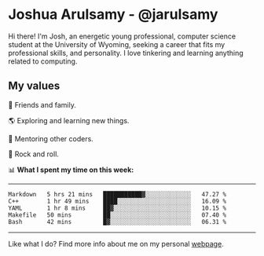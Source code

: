 # Joshua Arulsamy - @jarulsamy

Hi there! I'm Josh, an energetic young professional, computer science student at the University of Wyoming, seeking a career that fits my professional skills, and personality. I love tinkering and learning anything related to computing.

## My values

:yellow_heart: Friends and family.

:earth_americas: Exploring and learning new things.

:book: Mentoring other coders.

:guitar: Rock and roll.

:bar_chart: **What I spent my time on this week:**

------
<!--START_SECTION:waka-->
```text
Markdown   5 hrs 21 mins   ███████████▓░░░░░░░░░░░░░   47.27 % 
C++        1 hr 49 mins    ████░░░░░░░░░░░░░░░░░░░░░   16.09 % 
YAML       1 hr 8 mins     ██▓░░░░░░░░░░░░░░░░░░░░░░   10.15 % 
Makefile   50 mins         ██░░░░░░░░░░░░░░░░░░░░░░░   07.40 % 
Bash       42 mins         █▓░░░░░░░░░░░░░░░░░░░░░░░   06.31 % 
```
<!--END_SECTION:waka-->
------

Like what I do? Find more info about me on my personal [webpage](https://arulsamy.me).
